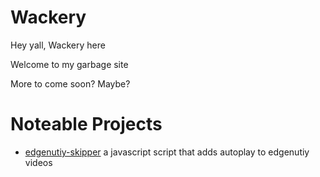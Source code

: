 # Wackery

Hey yall, Wackery here

Welcome to my garbage site

More to come soon? Maybe?

# Noteable Projects
- [edgenutiy-skipper](webmsgr.github.io/edgenutiy-skipper) a javascript script that adds autoplay to edgenutiy videos
